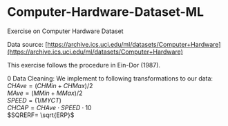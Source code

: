 # Computer-Hardware-Dataset-ML
Exercise on Computer Hardware Dataset

Data source: [https://archive.ics.uci.edu/ml/datasets/Computer+Hardware](https://archive.ics.uci.edu/ml/datasets/Computer+Hardware)

This exercise follows the procedure in Ein-Dor (1987).

0 Data Cleaning: We implement to following transformations to our data:<br>
$CHAve=(CHMin+CHMax)/2$ <br>
$MAve=(MMin+MMax)/2$ <br>
$SPEED= (1/MYCT)$ <br>
$CHCAP=CHAve\cdot SPEED\cdot10$<br>
$SQRERF= \sqrt{ERP}$



